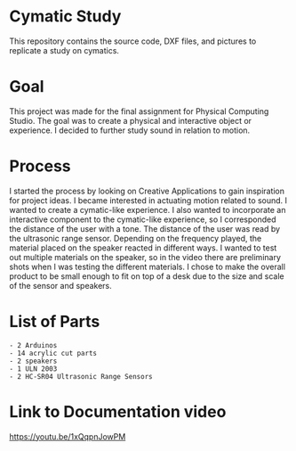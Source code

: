 # Cymatic Study

This repository contains the source code, DXF files, and pictures to replicate a study on cymatics.

# Goal

This project was made for the final assignment for Physical Computing Studio. The goal was to create a physical and interactive object or experience. I decided to further study sound in relation to motion.

# Process

I started the process by looking on Creative Applications to gain inspiration for project ideas. I became interested in actuating motion related to sound. I wanted to create a cymatic-like experience. I also wanted to incorporate an interactive component to the cymatic-like experience, so I corresponded the distance of the user with a tone. The distance of the user was read by the ultrasonic range sensor. Depending on the frequency played, the material placed on the speaker reacted in different ways. I wanted to test out multiple materials on the speaker, so in the video there are preliminary shots when I was testing the different materials. I chose to make the overall product to be small enough to fit on top of a desk due to the size and scale of the sensor and speakers.

# List of Parts
    - 2 Arduinos
    - 14 acrylic cut parts
    - 2 speakers
    - 1 ULN 2003
    - 2 HC-SR04 Ultrasonic Range Sensors

# Link to Documentation video
https://youtu.be/1xQqpnJowPM
